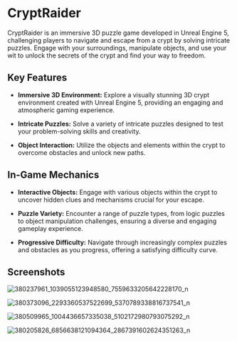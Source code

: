 # CryptRaider
CryptRaider is an immersive 3D puzzle game developed in Unreal Engine 5, challenging players to navigate and escape from a crypt by solving intricate puzzles. 
Engage with your surroundings, manipulate objects, and use your wit to unlock the secrets of the crypt and find your way to freedom.

## Key Features
- **Immersive 3D Environment:** Explore a visually stunning 3D crypt environment created with Unreal Engine 5, providing an engaging and atmospheric gaming experience.

- **Intricate Puzzles:** Solve a variety of intricate puzzles designed to test your problem-solving skills and creativity.

- **Object Interaction:** Utilize the objects and elements within the crypt to overcome obstacles and unlock new paths.

## In-Game Mechanics
- **Interactive Objects:** Engage with various objects within the crypt to uncover hidden clues and mechanisms crucial for your escape.

- **Puzzle Variety:** Encounter a range of puzzle types, from logic puzzles to object manipulation challenges, ensuring a diverse and engaging gameplay experience.

- **Progressive Difficulty:** Navigate through increasingly complex puzzles and obstacles as you progress, offering a satisfying difficulty curve.

## Screenshots
![380237961_1039055123948580_7559633205642228170_n](https://github.com/katarzynamichalskaa/Crypt-Raider/assets/92379328/d184ca6d-cb41-4072-8875-3aa306afe27e)

![380373096_2293360537522699_5370789338816737541_n](https://github.com/katarzynamichalskaa/Crypt-Raider/assets/92379328/4aab53bf-14f9-48b1-9981-9cde7b2b033a)

![380509965_1004436657335038_5102172980793075292_n](https://github.com/katarzynamichalskaa/Crypt-Raider/assets/92379328/39b61a48-7b0d-4367-aa92-1f72ec5643b7)

![380205826_6856638121094364_2867391602624351263_n](https://github.com/katarzynamichalskaa/Crypt-Raider/assets/92379328/84be6b0a-25fe-4009-af05-4fd62b1742f4)
